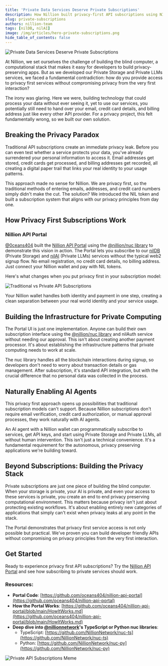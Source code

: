 ```yaml
---
title: 'Private Data Services Deserve Private Subscriptions'
description: How Nillion built privacy-first API subscriptions using NIL
slug: private-subscriptions
authors: nillion-team
tags: [nilDB, nilAI]
image: /img/articles/hero-private-subscriptions.png
hide_table_of_contents: false
---
```


![Private Data Services Deserve Private Subscriptions](/img/articles/hero-private-subscriptions.png)

At Nillion, we set ourselves the challenge of building the blind computer, a computational stack that makes it easy for developers to build privacy-preserving apps. But as we developed our Private Storage and Private LLMs services, we faced a fundamental contradiction: how do you provide access to privacy first services without compromising privacy from the very first interaction?

The irony was glaring. Here we were, building technology that could process your data without ever seeing it, yet to use our services, you potentially still need to hand over your email, credit card details, and billing address just like every other API provider. For a privacy project, this felt fundamentally wrong, so we built our own solution.

<!-- truncate -->

## Breaking the Privacy Paradox

Traditional API subscriptions create an immediate privacy leak. Before you can even test whether a service protects your data, you've already surrendered your personal information to access it. Email addresses get stored, credit cards get processed, and billing addresses get recorded, all creating a digital paper trail that links your real identity to your usage patterns.

This approach made no sense for Nillion. We are privacy first, so the traditional methods of entering emails, addresses, and credit card numbers simply didn't make the cut. The solution? We introduced the NIL token and built a subscription system that aligns with our privacy principles from day one.

## How Privacy First Subscriptions Work

### Nillion API Portal

[@0ceans404](https://x.com/0ceans404) built the [Nillion API Portal](https://github.com/oceans404/nillion-api-portal) using the [@nillion/nuc library](https://www.npmjs.com/package/@nillion/nuc) to demonstrate this vision in action. The Portal lets you subscribe to our [nilDB](/build/private-storage/overview) (Private Storage) and [nilAI](/build/private-llms/overview) (Private LLMs) services without the typical web2 signup flow. No email registration, no credit card details, no billing address. Just connect your Nillion wallet and pay with NIL tokens.

Here's what changes when you put privacy first in your subscription model:

![Traditional vs Private API Subscriptions](/img/articles/private-sub-api.png)

Your Nillion wallet handles both identity and payment in one step, creating a clean separation between your real world identity and your service usage.

## Building the Infrastructure for Private Computing

The Portal UI is just one implementation. Anyone can build their own subscription interface using the [@nillion/nuc library](https://www.npmjs.com/package/@nillion/nuc) and nilAuth service without needing our approval. This isn't about creating another payment processor. It's about establishing the infrastructure patterns that private computing needs to work at scale.

The nuc library handles all the blockchain interactions during signup, so developers don't need to worry about transaction details or gas management. After subscription, it's standard API integration, but with the crucial difference that no personal data was collected in the process.

## Naturally Enabling AI Agents

This privacy first approach opens up possibilities that traditional subscription models can't support. Because Nillion subscriptions don't require email verification, credit card authorization, or manual approval processes, they work naturally with AI agents.

An AI agent with a Nillion wallet can programmatically subscribe to services, get API keys, and start using Private Storage and Private LLMs, all without human intervention. This isn't just a technical convenience. It's a fundamental requirement for the autonomous, privacy preserving applications we're building toward.

## Beyond Subscriptions: Building the Privacy Stack

Private subscriptions are just one piece of building the blind computer. When your storage is private, your AI is private, and even your access to these services is private, you create an end to end privacy preserving computational environment. This matters because privacy isn't just about protecting existing workflows. It's about enabling entirely new categories of applications that simply can't exist when privacy leaks at any point in the stack.

The Portal demonstrates that privacy first service access is not only possible but practical. We've proven you can build developer friendly APIs without compromising on privacy principles from the very first interaction.

## Get Started

Ready to experience privacy first API subscriptions? Try the [Nillion API Portal](https://github.com/oceans404/nillion-api-portal) and see how subscribing to private services should work.

### Resources:

- **Portal Code**: [https://github.com/oceans404/nillion-api-portal](https://github.com/oceans404/nillion-api-portal)
- **How the Portal Works**: [https://github.com/oceans404/nillion-api-portal/blob/main/HowItWorks.md](https://github.com/oceans404/nillion-api-portal/blob/main/HowItWorks.md)
- **Deep dive into [@nillionnetwork](https://x.com/nillionnetwork)'s TypeScript or Python nuc libraries**:
  - TypeScript: [https://github.com/NillionNetwork/nuc-ts](https://github.com/NillionNetwork/nuc-ts)
  - Python: [https://github.com/NillionNetwork/nuc-py](https://github.com/NillionNetwork/nuc-py)

![Private API Subscriptions Meme](/img/articles/private-sub-meme.png)
